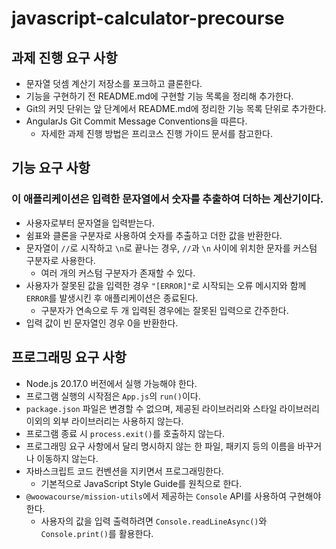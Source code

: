# javascript-calculator-precourse

## 과제 진행 요구 사항

- 문자열 덧셈 계산기 저장소를 포크하고 클론한다.
- 기능을 구현하기 전 README.md에 구현할 기능 목록을 정리해 추가한다.
- Git의 커밋 단위는 앞 단계에서 README.md에 정리한 기능 목록 단위로 추가한다.
- AngularJs Git Commit Message Conventions을 따른다.
  - 자세한 과제 진행 방법은 프리코스 진행 가이드 문서를 참고한다.

## 기능 요구 사항
### 이 애플리케이션은 입력한 문자열에서 숫자를 추출하여 더하는 계산기이다.
- 사용자로부터 문자열을 입력받는다.
- 쉼표와 클론을 구분자로 사용하여 숫자를 추출하고 더한 값을 반환한다.
- 문자열이 `//`로 시작하고 `\n`로 끝나는 경우, `//`과 `\n` 사이에 위치한 문자를 커스텀 구분자로 사용한다.
  - 여러 개의 커스텀 구분자가 존재할 수 있다.
- 사용자가 잘못된 값을 입력한 경우 `"[ERROR]"`로 시작되는 오류 메시지와 함께 `ERROR`를 발생시킨 후 애플리케이션은 종료된다.
  - 구분자가 연속으로 두 개 입력된 경우에는 잘못된 입력으로 간주한다.
- 입력 값이 빈 문자열인 경우 0을 반환한다.

## 프로그래밍 요구 사항
- Node.js 20.17.0 버전에서 실행 가능해야 한다.
- 프로그램 실행의 시작점은 `App.js`의 `run()`이다.
- `package.json` 파일은 변경할 수 없으며, 제공된 라이브러리와 스타일 라이브러리 이외의 외부 라이브러리는 사용하지 않는다.
- 프로그램 종료 시 `process.exit()`를 호출하지 않는다.
- 프로그래밍 요구 사항에서 달리 명시하지 않는 한 파일, 패키지 등의 이름을 바꾸거나 이동하지 않는다.
- 자바스크립트 코드 컨벤션을 지키면서 프로그래밍한다.
  - 기본적으로 JavaScript Style Guide를 원칙으로 한다.
- `@woowacourse/mission-utils`에서 제공하는 `Console` API를 사용하여 구현해야 한다.
    - 사용자의 값을 입력 출력하려면 `Console.readLineAsync()`와 `Console.print()`를 활용한다.
